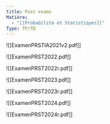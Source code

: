 ```yaml
---
title: Past exams
Matière:
  - "[[Probabilité et Statistiques]]"
Type: TP/TD
---
```

![[ExamenPRSTIA2021v2.pdf]]

![[ExamenPRST2022.pdf]]

![[ExamenPRST2022r.pdf]]

![[ExamenPRST2023.pdf]]

![[ExamenPRST2023r.pdf]]

![[ExamenPRST2024.pdf]]

![[ExamenPRST2024r.pdf]]

